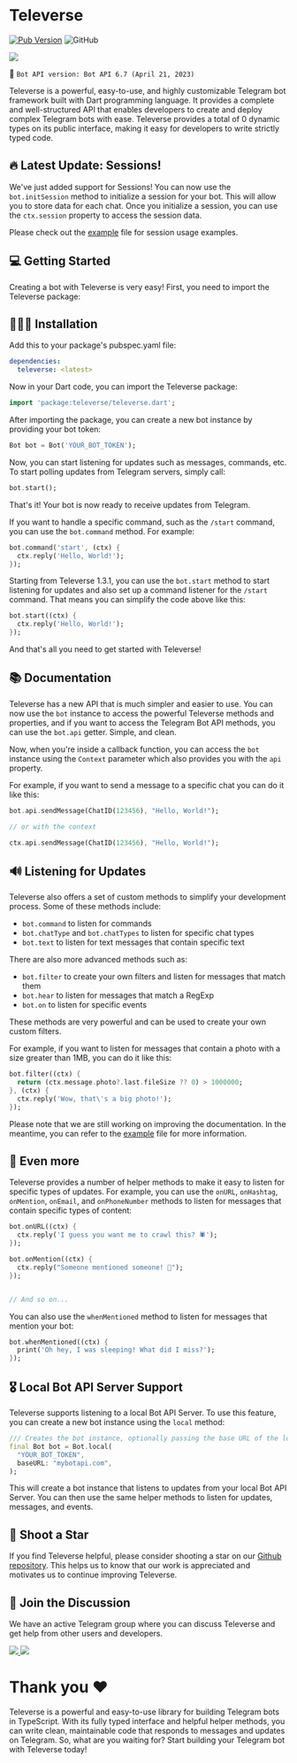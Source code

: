 # Televerse

[![Pub Version](https://img.shields.io/pub/v/televerse?color=blue&logo=blue)](https://pub.dev/packages/televerse)
![GitHub](https://img.shields.io/github/license/HeySreelal/televerse?color=green)

![](https://shields.io/badge/Latest-Bot%20API%206.7-blue)

🤖 `Bot API version: Bot API 6.7 (April 21, 2023)`

Televerse is a powerful, easy-to-use, and highly customizable Telegram bot framework built with Dart programming language. It provides a complete and well-structured API that enables developers to create and deploy complex Telegram bots with ease. Televerse provides a total of 0 dynamic types on its public interface, making it easy for developers to write strictly typed code.

## 🔥 Latest Update: Sessions!

We've just added support for Sessions! You can now use the `bot.initSession` method to initialize a session for your bot. This will allow you to store data for each chat. Once you initialize a session, you can use the `ctx.session` property to access the session data.

Please check out the [example](./example/session_bot.dart) file for session usage examples.

## 💻 Getting Started

Creating a bot with Televerse is very easy! First, you need to import the Televerse package:

## 👨🏻‍💻 Installation

Add this to your package's pubspec.yaml file:

```yaml
dependencies:
  televerse: <latest>
```

Now in your Dart code, you can import the Televerse package:

```dart
import 'package:televerse/televerse.dart';
```

After importing the package, you can create a new bot instance by providing your bot token:

```dart
Bot bot = Bot('YOUR_BOT_TOKEN');
```

Now, you can start listening for updates such as messages, commands, etc. To start polling updates from Telegram servers, simply call:

```dart
bot.start();
```

That's it! Your bot is now ready to receive updates from Telegram.

If you want to handle a specific command, such as the `/start` command, you can use the `bot.command` method. For example:

```dart
bot.command('start', (ctx) {
  ctx.reply('Hello, World!');
});
```

Starting from Televerse 1.3.1, you can use the `bot.start` method to start listening for updates and also set up a command listener for the `/start` command. That means you can simplify the code above like this:

```dart
bot.start((ctx) {
  ctx.reply('Hello, World!');
});
```

And that's all you need to get started with Televerse!

## 📚 Documentation

Televerse has a new API that is much simpler and easier to use. You can now use the `bot` instance to access the powerful Televerse methods and properties, and if you want to access the Telegram Bot API methods, you can use the `bot.api` getter. Simple, and clean.

Now, when you're inside a callback function, you can access the `bot` instance using the `Context` parameter which also provides you with the `api` property.

For example, if you want to send a message to a specific chat you can do it like this:

```dart
bot.api.sendMessage(ChatID(123456), "Hello, World!");

// or with the context

ctx.api.sendMessage(ChatID(123456), "Hello, World!");
```

## 🔊 Listening for Updates

Televerse also offers a set of custom methods to simplify your development process. Some of these methods include:

- `bot.command` to listen for commands
- `bot.chatType` and `bot.chatTypes` to listen for specific chat types
- `bot.text` to listen for text messages that contain specific text

There are also more advanced methods such as:

- `bot.filter` to create your own filters and listen for messages that match them
- `bot.hear` to listen for messages that match a RegExp
- `bot.on` to listen for specific events

These methods are very powerful and can be used to create your own custom filters.

For example, if you want to listen for messages that contain a photo with a size greater than 1MB, you can do it like this:

```dart
bot.filter((ctx) {
  return (ctx.message.photo?.last.fileSize ?? 0) > 1000000;
}, (ctx) {
  ctx.reply('Wow, that\'s a big photo!');
});
```

Please note that we are still working on improving the documentation. In the meantime, you can refer to the [example](./example/televerse_example.dart) file for more information.

## 🦄 Even more

Televerse provides a number of helper methods to make it easy to listen for specific types of updates. For example, you can use the `onURL`, `onHashtag`, `onMention`, `onEmail`, and `onPhoneNumber` methods to listen for messages that contain specific types of content:

```dart
bot.onURL((ctx) {
  ctx.reply('I guess you want me to crawl this? 🕷️');
});

bot.onMention((ctx) {
  ctx.reply("Someone mentioned someone! 🤭");
});


// And so on...
```

You can also use the `whenMentioned` method to listen for messages that mention your bot:

```dart
bot.whenMentioned((ctx) {
  print('Oh hey, I was sleeping! What did I miss?');
});
```

## 🎖️ Local Bot API Server Support

Televerse supports listening to a local Bot API Server. To use this feature, you can create a new bot instance using the `local` method:

```dart
/// Creates the bot instance, optionally passing the base URL of the local Bot API Server.
final Bot bot = Bot.local(
  "YOUR_BOT_TOKEN",
  baseURL: "mybotapi.com",
);
```

This will create a bot instance that listens to updates from your local Bot API Server. You can then use the same helper methods to listen for updates, messages, and events.

## 🌟 Shoot a Star

If you find Televerse helpful, please consider shooting a star on our [Github repository](https://github.com/HeySreelal/televerse). This helps us to know that our work is appreciated and motivates us to continue improving Televerse.

## 🤝 Join the Discussion

We have an active Telegram group where you can discuss Televerse and get help from other users and developers.

<a href="https://t.me/TeleverseDart">
  <img src="https://img.shields.io/badge/Telegram-2CA5E0?style=for-the-badge&logo=telegram&logoColor=white"/> 
</a> <a href="https://github.com/HeySreelal/televerse/discussions">
  <img src="https://img.shields.io/badge/GitHub-100000?style=for-the-badge&logo=github&logoColor=white"/>
</a>

<br>

# Thank you ❤️

Televerse is a powerful and easy-to-use library for building Telegram bots in TypeScript. With its fully typed interface and helpful helper methods, you can write clean, maintainable code that responds to messages and updates on Telegram. So, what are you waiting for? Start building your Telegram bot with Televerse today!
